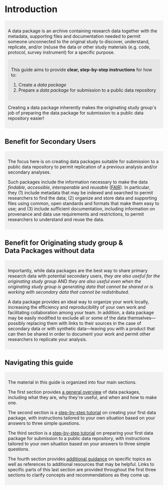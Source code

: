 # Introduction

<div markdown="1" style="background-color:rgba(0, 0, 0, 0.0470588); text-align:left; vertical-align: top; padding:10px 10px; margin-bottom: 10px;">

A data package is an archive containing research data together with the metadata,
supporting files and documentation needed to permit someone unconnected to the original 
study to discover, understand, replicate, and/or (re)use the data or other study materials
(e.g. code, protocol, survey instrument) for a specific purpose. 

<div markdown="1" style="background-color:rgba(0, 0, 0, 0.0470588); text-align:left; vertical-align: top; padding:10px 10px; margin-bottom: 10px;">

This guide aims to provide **clear, step-by-step instructions** for how to:

1. Create a *data package*
2. Prepare a *data package* for submission to a public data repository

</div>

Creating a data package inherently makes the originating study group's job of preparing the data package for submission to a
public data repository easier!

</div>

## Benefit for Secondary Users 

<div markdown="1" style="background-color:rgba(0, 0, 0, 0.0470588); text-align:left; vertical-align: top; padding:10px 10px; margin-bottom: 10px;">

The focus here is on creating data packages suitable for submission to a public data repository to permit replication of a previous analysis and/or secondary analyses. 

Such packages include the information necessary to make
the data *findable*, *accessible*, *interoperable* and *reusable*
([FAIR](https://www.go-fair.org/fair-principles/)). In particular, they (1)
include metadata that may be indexed and searched to permit researchers to
find the data; (2) organize and store data and supporting files using common,
open standards and formats that make them easy to use; and (3) include
sufficient documentation, including information on provenance and data use
requirements and restrictions, to permit researchers to understand and reuse the data.

</div>

## Benefit for Originating study group & <br>Data Packages without data

<div markdown="1" style="background-color:rgba(0, 0, 0, 0.0470588); text-align:left; vertical-align: top; padding:10px 10px; margin-bottom: 10px;">

Importantly, while data packages are the best way to share primary research
data with potential secondary users, *they are also useful for the originating 
study group* AND *they are also useful even when the originating study group is 
generating data that cannot be shared or is working with secondary data that cannot 
be redistributed*. 

A data package provides an ideal way to organize your work locally, increasing
the efficiency and reproducibility of your own work and facilitating
collaboration among your team. In addition, a data package may be easily
modified to exclude all or some of the data themselves—possibly replacing them with links to
their sources in the case of secondary data or with synthetic data—leaving you
with a product that can then be shared in order to document your work and
permit other researchers to replicate your analysis.

</div>

## Navigating this guide

<div markdown="1" style="background-color:rgba(0, 0, 0, 0.0470588); text-align:left; vertical-align: top; padding:10px 10px; margin-bottom: 10px;">

The material in this guide is organized into four main sections. 

The first section provides
[a general overview](overview/what) of data packages, including what they are,
why they're useful, and when and how to make one. 

The second section is a
[step-by-step tutorial](fit) on creating your first data package, with
instructions tailored to your own situation based on your answers to three
simple questions. 

The third section is a
[step-by-step tutorial](submit) on preparing your first data package for submission to a public data repository, with
instructions tailored to your own situation based on your answers to three
simple questions.

The fourth section provides [additional guidance](g-and-r) on
specific topics as well as references to additional resources that may be
helpful. Links to specific parts of this last section are provided throughout the 
first three sections to clarify concepts and recommendations as they come up.  

</div>
